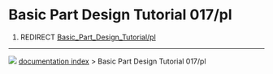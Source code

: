 # Basic Part Design Tutorial 017/pl
1.  REDIRECT [Basic_Part_Design_Tutorial/pl](Basic_Part_Design_Tutorial/pl.md)



---
![](images/Button_right.svg) [documentation index](../README.md) > Basic Part Design Tutorial 017/pl
